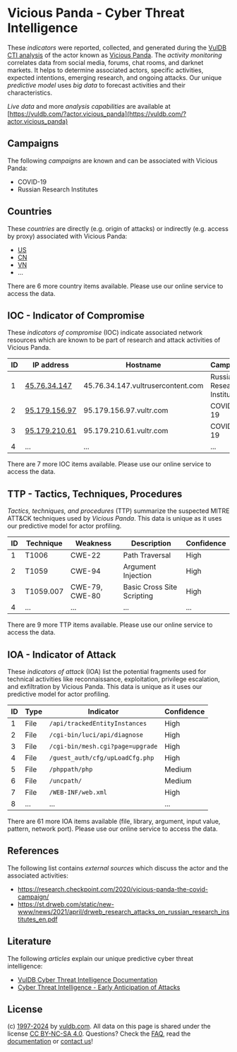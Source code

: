 # Vicious Panda - Cyber Threat Intelligence

These _indicators_ were reported, collected, and generated during the [VulDB CTI analysis](https://vuldb.com/?kb.cti) of the actor known as [Vicious Panda](https://vuldb.com/?actor.vicious_panda). The _activity monitoring_ correlates data from social media, forums, chat rooms, and darknet markets. It helps to determine associated actors, specific activities, expected intentions, emerging research, and ongoing attacks. Our unique _predictive model_ uses _big data_ to forecast activities and their characteristics.

_Live data_ and more _analysis capabilities_ are available at [https://vuldb.com/?actor.vicious_panda](https://vuldb.com/?actor.vicious_panda)

## Campaigns

The following _campaigns_ are known and can be associated with Vicious Panda:

* COVID-19
* Russian Research Institutes

## Countries

These _countries_ are directly (e.g. origin of attacks) or indirectly (e.g. access by proxy) associated with Vicious Panda:

* [US](https://vuldb.com/?country.us)
* [CN](https://vuldb.com/?country.cn)
* [VN](https://vuldb.com/?country.vn)
* ...

There are 6 more country items available. Please use our online service to access the data.

## IOC - Indicator of Compromise

These _indicators of compromise_ (IOC) indicate associated network resources which are known to be part of research and attack activities of Vicious Panda.

ID | IP address | Hostname | Campaign | Confidence
-- | ---------- | -------- | -------- | ----------
1 | [45.76.34.147](https://vuldb.com/?ip.45.76.34.147) | 45.76.34.147.vultrusercontent.com | Russian Research Institutes | Medium
2 | [95.179.156.97](https://vuldb.com/?ip.95.179.156.97) | 95.179.156.97.vultr.com | COVID-19 | Medium
3 | [95.179.210.61](https://vuldb.com/?ip.95.179.210.61) | 95.179.210.61.vultr.com | COVID-19 | Medium
4 | ... | ... | ... | ...

There are 7 more IOC items available. Please use our online service to access the data.

## TTP - Tactics, Techniques, Procedures

_Tactics, techniques, and procedures_ (TTP) summarize the suspected MITRE ATT&CK techniques used by _Vicious Panda_. This data is unique as it uses our predictive model for actor profiling.

ID | Technique | Weakness | Description | Confidence
-- | --------- | -------- | ----------- | ----------
1 | T1006 | CWE-22 | Path Traversal | High
2 | T1059 | CWE-94 | Argument Injection | High
3 | T1059.007 | CWE-79, CWE-80 | Basic Cross Site Scripting | High
4 | ... | ... | ... | ...

There are 9 more TTP items available. Please use our online service to access the data.

## IOA - Indicator of Attack

These _indicators of attack_ (IOA) list the potential fragments used for technical activities like reconnaissance, exploitation, privilege escalation, and exfiltration by Vicious Panda. This data is unique as it uses our predictive model for actor profiling.

ID | Type | Indicator | Confidence
-- | ---- | --------- | ----------
1 | File | `/api/trackedEntityInstances` | High
2 | File | `/cgi-bin/luci/api/diagnose` | High
3 | File | `/cgi-bin/mesh.cgi?page=upgrade` | High
4 | File | `/guest_auth/cfg/upLoadCfg.php` | High
5 | File | `/phppath/php` | Medium
6 | File | `/uncpath/` | Medium
7 | File | `/WEB-INF/web.xml` | High
8 | ... | ... | ...

There are 61 more IOA items available (file, library, argument, input value, pattern, network port). Please use our online service to access the data.

## References

The following list contains _external sources_ which discuss the actor and the associated activities:

* https://research.checkpoint.com/2020/vicious-panda-the-covid-campaign/
* https://st.drweb.com/static/new-www/news/2021/april/drweb_research_attacks_on_russian_research_institutes_en.pdf

## Literature

The following _articles_ explain our unique predictive cyber threat intelligence:

* [VulDB Cyber Threat Intelligence Documentation](https://vuldb.com/?kb.cti)
* [Cyber Threat Intelligence - Early Anticipation of Attacks](https://www.scip.ch/en/?labs.20201022)

## License

(c) [1997-2024](https://vuldb.com/?kb.changelog) by [vuldb.com](https://vuldb.com/?kb.about). All data on this page is shared under the license [CC BY-NC-SA 4.0](https://creativecommons.org/licenses/by-nc-sa/4.0/). Questions? Check the [FAQ](https://vuldb.com/?kb.faq), read the [documentation](https://vuldb.com/?kb) or [contact us](https://vuldb.com/?contact)!
